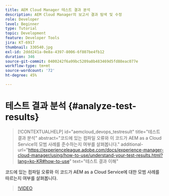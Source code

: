 ```yaml
---
title: AEM Cloud Manager 테스트 결과 분석
description: AEM Cloud Manager의 보고서 결과 탐색 및 수정
role: Developer
level: Beginner
type: Tutorial
topic: Development
feature: Developer Tools
jira: KT-6917
thumbnail: 330540.jpg
exl-id: 2ddd241a-0e8a-4397-8006-6f807be4fb12
duration: 346
source-git-commit: 0400242f6a99bc5209a8b483469d5fd88eac077e
workflow-type: tm+mt
source-wordcount: '72'
ht-degree: 45%

---
```


# 테스트 결과 분석 {#analyze-test-results}

>[!CONTEXTUALHELP]
>id="aemcloud_devops_testresult"
>title="테스트 결과 분석"
>abstract="코드에 있는 컴파일 오류와 이 코드가 AEM as a Cloud Service의 모범 사례를 준수하는지 여부를 살펴봅니다."
>additional-url="https://experienceleague.adobe.com/docs/experience-manager-cloud-manager/using/how-to-use/understand-your-test-results.html?lang=ko-KR#how-to-use" text="테스트 결과 이해"

코드에 있는 컴파일 오류와 이 코드가 AEM as a Cloud Service에 대한 모범 사례를 따르는지 여부를 살펴봅니다.

>[!VIDEO](https://video.tv.adobe.com/v/330540?quality=12&learn=on)
